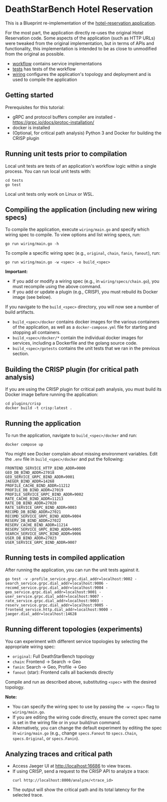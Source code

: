 # DeathStarBench Hotel Reservation

This is a Blueprint re-implementation of the [hotel-reservation application](https://github.com/delimitrou/DeathStarBench/tree/master/hotelReservation).

For the most part, the application directly re-uses the original Hotel Reservation code. Some aspects of the application (such as HTTP URLs) were tweaked from the original implementation, but in terms of APIs and functionality, this implementation is intended to be as close to unmodified from the original as possible.

* [workflow](workflow) contains service implementations
* [tests](tests) has tests of the workflow
* [wiring](wiring) configures the application's topology and deployment and is used to compile the application

## Getting started

Prerequisites for this tutorial:
 * gRPC and protocol buffers compiler are installed - https://grpc.io/docs/protoc-installation/
 * docker is installed
 * (Optional, for critical path analysis) Python 3 and Docker for building the CRISP plugin

## Running unit tests prior to compilation

Local unit tests are tests of an application's workflow logic within a single process.  You can run local unit tests with:

```
cd tests
go test
```

Local unit tests only work on Linux or WSL.

## Compiling the application (including new wiring specs)

To compile the application, execute `wiring/main.go` and specify which wiring spec to compile. To view options and list wiring specs, run:

```
go run wiring/main.go -h
```

To compile a specific wiring spec (e.g., `original`, `chain`, `fanin`, `fanout`), run:

```
go run wiring/main.go -w <spec> -o build_<spec>
```

**Important:**
- If you add or modify a wiring spec (e.g., in `wiring/specs/chain.go`), you must recompile using the above command.
- If you add or update a plugin (e.g., CRISP), you must rebuild its Docker image (see below).

If you navigate to the `build_<spec>` directory, you will now see a number of build artifacts.
* `build_<spec>/docker` contains docker images for the various containers of the application, as well as a `docker-compose.yml` file for starting and stopping all containers.
* `build_<spec>/docker/*`  contain the individual docker images for services, including a Dockerfile and the golang source code.
* `build_<spec>/gotests` contains the unit tests that we ran in the previous section.

## Building the CRISP plugin (for critical path analysis)

If you are using the CRISP plugin for critical path analysis, you must build its Docker image before running the application:

```
cd plugins/crisp
docker build -t crisp:latest .
```

## Running the application

To run the application, navigate to `build_<spec>/docker` and run:

```
docker compose up
```

You might see Docker complain about missing environment variables.  Edit the `.env` file in `build_<spec>/docker` and put the following:

```
FRONTEND_SERVICE_HTTP_BIND_ADDR=9000
GEO_DB_BIND_ADDR=27018
GEO_SERVICE_GRPC_BIND_ADDR=9001
JAEGER_BIND_ADDR=14268
PROFILE_CACHE_BIND_ADDR=11212
PROFILE_DB_BIND_ADDR=27019
PROFILE_SERVICE_GRPC_BIND_ADDR=9002
RATE_CACHE_BIND_ADDR=11213
RATE_DB_BIND_ADDR=27020
RATE_SERVICE_GRPC_BIND_ADDR=9003
RECOMD_DB_BIND_ADDR=27021
RECOMD_SERVICE_GRPC_BIND_ADDR=9004
RESERV_DB_BIND_ADDR=27022
RESERV_CACHE_BIND_ADDR=11214
RESERV_SERVICE_GRPC_BIND_ADDR=9005
SEARCH_SERVICE_GRPC_BIND_ADDR=9006
USER_DB_BIND_ADDR=27023
USER_SERVICE_GRPC_BIND_ADDR=9007
```

## Running tests in compiled application

After running the application, you can run the unit tests against it.

```
go test -v -profile_service.grpc.dial_addr=localhost:9002 -search_service.grpc.dial_addr=localhost:9006 -recomd_service.grpc.dial_addr=localhost:9004 -geo_service.grpc.dial_addr=localhost:9001 -user_service.grpc.dial_addr=localhost:9007 -rate_service.grpc.dial_addr=localhost:9003 -reserv_service.grpc.dial_addr=localhost:9005 -frontend_service.http.dial_addr=localhost:9000 -jaeger.dial_addr=localhost:14628
```

## Running different topologies (experiments)

You can experiment with different service topologies by selecting the appropriate wiring spec:
- `original`: Full DeathStarBench topology
- `chain`: Frontend → Search → Geo
- `fanin`: Search → Geo, Profile → Geo
- `fanout` (star): Frontend calls all backends directly

Compile and run as described above, substituting `<spec>` with the desired topology.

**Note:**
- You can specify the wiring spec to use by passing the `-w <spec>` flag to `wiring/main.go`.
- If you are editing the wiring code directly, ensure the correct spec name is set in the wiring file or in your build/run command.
- Alternatively, you can change the default experiment by editing the spec in `wiring/main.go` (e.g., change `specs.Fanout` to `specs.Chain`, `specs.Original`, or `specs.Fanin`).

## Analyzing traces and critical path

- Access Jaeger UI at [http://localhost:16686](http://localhost:16686) to view traces.
- If using CRISP, send a request to the CRISP API to analyze a trace:
  ```
  curl http://localhost:8000/analyze/<trace_id>
  ```
- The output will show the critical path and its total latency for the selected trace.